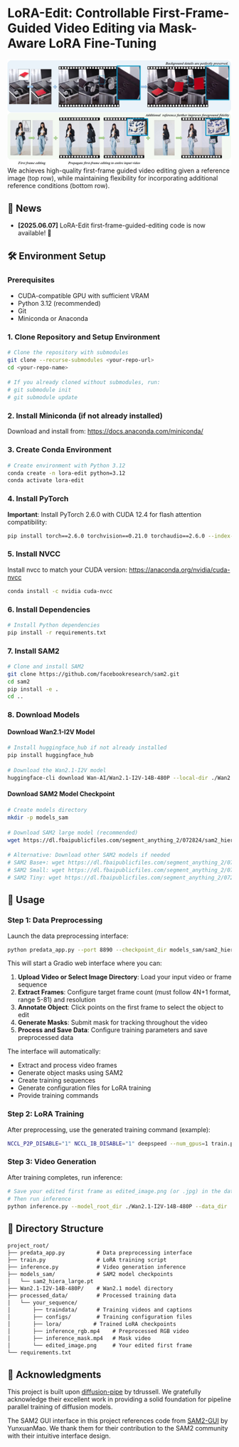 # LoRA-Edit: Controllable First-Frame-Guided Video Editing via Mask-Aware LoRA Fine-Tuning

<div align="center">
  <img src="assets/figs_teaser.png" alt="LoRA-Edit Teaser" width="800"/>
</div>
We achieves high-quality first-frame guided video editing given a reference image (top row), while maintaining flexibility for incorporating additional reference conditions (bottom row).

## 📰 News

- **[2025.06.07]** LoRA-Edit first-frame-guided-editing code is now available! 🎉

## 🛠️ Environment Setup

### Prerequisites
- CUDA-compatible GPU with sufficient VRAM
- Python 3.12 (recommended)
- Git
- Miniconda or Anaconda

### 1. Clone Repository and Setup Environment

```bash
# Clone the repository with submodules
git clone --recurse-submodules <your-repo-url>
cd <your-repo-name>

# If you already cloned without submodules, run:
# git submodule init
# git submodule update
```

### 2. Install Miniconda (if not already installed)

Download and install from: https://docs.anaconda.com/miniconda/

### 3. Create Conda Environment

```bash
# Create environment with Python 3.12
conda create -n lora-edit python=3.12
conda activate lora-edit
```

### 4. Install PyTorch

**Important**: Install PyTorch 2.6.0 with CUDA 12.4 for flash attention compatibility:

```bash
pip install torch==2.6.0 torchvision==0.21.0 torchaudio==2.6.0 --index-url https://download.pytorch.org/whl/cu124
```

### 5. Install NVCC

Install nvcc to match your CUDA version: https://anaconda.org/nvidia/cuda-nvcc

```bash
conda install -c nvidia cuda-nvcc
```

### 6. Install Dependencies

```bash
# Install Python dependencies
pip install -r requirements.txt
```

### 7. Install SAM2

```bash
# Clone and install SAM2
git clone https://github.com/facebookresearch/sam2.git
cd sam2
pip install -e .
cd ..
```

### 8. Download Models

#### Download Wan2.1-I2V Model
```bash
# Install huggingface_hub if not already installed
pip install huggingface_hub

# Download the Wan2.1-I2V model
huggingface-cli download Wan-AI/Wan2.1-I2V-14B-480P --local-dir ./Wan2.1-I2V-14B-480P
```

#### Download SAM2 Model Checkpoint
```bash
# Create models directory
mkdir -p models_sam

# Download SAM2 large model (recommended)
wget https://dl.fbaipublicfiles.com/segment_anything_2/072824/sam2_hiera_large.pt -O models_sam/sam2_hiera_large.pt

# Alternative: Download other SAM2 models if needed
# SAM2 Base+: wget https://dl.fbaipublicfiles.com/segment_anything_2/072824/sam2_hiera_base_plus.pt -O models_sam/sam2_hiera_base_plus.pt
# SAM2 Small: wget https://dl.fbaipublicfiles.com/segment_anything_2/072824/sam2_hiera_small.pt -O models_sam/sam2_hiera_small.pt
# SAM2 Tiny: wget https://dl.fbaipublicfiles.com/segment_anything_2/072824/sam2_hiera_tiny.pt -O models_sam/sam2_hiera_tiny.pt
```

## 🚀 Usage

### Step 1: Data Preprocessing

Launch the data preprocessing interface:

```bash
python predata_app.py --port 8890 --checkpoint_dir models_sam/sam2_hiera_large.pt
```

This will start a Gradio web interface where you can:
1. **Upload Video or Select Image Directory**: Load your input video or frame sequence
2. **Extract Frames**: Configure target frame count (must follow 4N+1 format, range 5-81) and resolution
3. **Annotate Object**: Click points on the first frame to select the object to edit
4. **Generate Masks**: Submit mask for tracking throughout the video
5. **Process and Save Data**: Configure training parameters and save preprocessed data

The interface will automatically:
- Extract and process video frames
- Generate object masks using SAM2
- Create training sequences
- Generate configuration files for LoRA training
- Provide training commands

### Step 2: LoRA Training

After preprocessing, use the generated training command (example):

```bash
NCCL_P2P_DISABLE="1" NCCL_IB_DISABLE="1" deepspeed --num_gpus=1 train.py --deepspeed --config ./processed_data/your_sequence/configs/training.toml
```

### Step 3: Video Generation

After training completes, run inference:

```bash
# Save your edited first frame as edited_image.png (or .jpg) in the data directory
# Then run inference
python inference.py --model_root_dir ./Wan2.1-I2V-14B-480P --data_dir ./processed_data/your_sequence
```

## 📁 Directory Structure

```
project_root/
├── predata_app.py          # Data preprocessing interface
├── train.py                # LoRA training script
├── inference.py            # Video generation inference
├── models_sam/             # SAM2 model checkpoints
│   └── sam2_hiera_large.pt
├── Wan2.1-I2V-14B-480P/    # Wan2.1 model directory
├── processed_data/         # Processed training data
│   └── your_sequence/
│       ├── traindata/      # Training videos and captions
│       ├── configs/        # Training configuration files
│       ├── lora/          # Trained LoRA checkpoints
│       ├── inference_rgb.mp4    # Preprocessed RGB video
│       ├── inference_mask.mp4   # Mask video
│       └── edited_image.png     # Your edited first frame
└── requirements.txt
```

## 🙏 Acknowledgments

This project is built upon [diffusion-pipe](https://github.com/tdrussell/diffusion-pipe) by tdrussell. We gratefully acknowledge their excellent work in providing a solid foundation for pipeline parallel training of diffusion models.

The SAM2 GUI interface in this project references code from [SAM2-GUI](https://github.com/YunxuanMao/SAM2-GUI) by YunxuanMao. We thank them for their contribution to the SAM2 community with their intuitive interface design.
